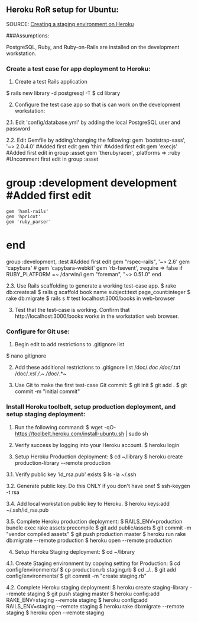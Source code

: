 ## Heroku RoR setup for Ubuntu:

SOURCE: [Creating a staging environment on Heroku](http://www.johnplummer.com/tag/staging)

###Assumptions:

  PostgreSQL, Ruby, and Ruby-on-Rails are installed on the development workstation.

### Create a test case for app deployment to Heroku:

  1. Create a test Rails application

  $ rails new library -d postgresql -T
  $ cd library
  
  2. Configure the test case app so that is can work on the development workstation:
  
  2.1. Edit 'config/database.yml' by adding the local PostgreSQL user and password
    
  2.2. Edit Gemfile by adding/changing the following:
  gem 'bootstrap-sass', '~> 2.0.4.0' #Added first edit
  gem 'thin'   #Added first edit
  gem 'execjs'   #Added first edit in group :asset
  gem 'therubyracer', :platforms => :ruby  #Uncomment first edit  in group :asset
  # group :development development #Added first edit
    gem 'haml-rails'
    gem 'hpricot'
    gem 'ruby_parser'
  # end
  group :development, :test #Added first edit
    gem "rspec-rails", '~> 2.6'
    gem 'capybara'
    # gem 'capybara-webkit'
    gem 'rb-fsevent', :require => false if RUBY_PLATFORM =~ /darwin/i
    gem "foreman", "~> 0.51.0"
  end
    
  2.3. Use Rails scaffolding to generate a working test-case app.
  $ rake db:create:all
  $ rails g scaffold book name subject:text page_count:integer
  $ rake db:migrate
  $ rails s # test localhost:3000/books in web-browser
    	
  3. Test that the test-case is working. Confirm that http://localhost:3000/books works in the workstation web browser.


### Configure for Git use:

  1. Begin edit to add restrictions to .gitignore list

  $ nano gitignore 

  2. Add these additional restrictions to .gitignore list
  /doc/*.doc
  /doc/*.txt
  /doc/*.xsl
  /*.*~
  /doc/*.*~
  
  3. Use Git to make the first test-case Git commit:
  $ git init
  $ git add .
  $ git commit -m "initial commit"
  
### Install Heroku toolbelt, setup production deployment, and setup staging deployment:

  1. Run the following command:
  $ wget -qO- https://toolbelt.heroku.com/install-ubuntu.sh | sudo sh

  2. Verify success by logging into your Heroku account.
  $ heroku login
  
  3. Setup Heroku Production deployment:
  $ cd ~/library
  $ heroku create production-library --remote production

  3.1. Verify public key 'id_rsa.pub' exists
  $ ls -la ~/.ssh 
    
  3.2. Generate public key. Do this ONLY if you don't have one!
  $ ssh-keygen -t rsa 
  
  3.4. Add local workstation public key to Heroku.
  $ heroku keys:add ~/.ssh/id_rsa.pub

  3.5. Complete Heroku production deployment:
  $ RAILS_ENV=production bundle exec rake assets:precompile
  $ git add public/assets
  $ git commit -m "vendor compiled assets"
  $ git push production master
  $ heroku run rake db:migrate --remote production
  $ heroku open --remote production

  4. Setup Heroku Staging deployment:
  $ cd ~/library

  4.1. Create Staging environment by copying setting for Production:
  $ cd config/environments/
  $ cp production.rb staging.rb
  $ cd ../..
  $ git add config/environments/
  $ git commit -m "create staging.rb"
    
  4.2. Complete Heroku staging deployment:
  $ heroku create staging-library --remote staging
  $ git push staging master
  $ heroku config:add RAKE_ENV=staging --remote staging
  $ heroku config:add RAILS_ENV=staging --remote staging
  $ heroku rake db:migrate --remote staging
  $ heroku open --remote staging
